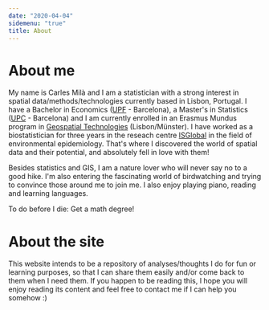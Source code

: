 ```yaml
---
date: "2020-04-04"
sidemenu: "true"
title: About
---
```


# About me

My name is Carles Milà and I am a statistician with a strong interest in spatial data/methods/technologies currently based in Lisbon, Portugal. I have a Bachelor in Economics ([UPF](https://www.upf.edu/home) - Barcelona), a Master's in Statistics ([UPC](https://www.upc.edu/en?set_language=en) - Barcelona) and I am currently enrolled in an Erasmus Mundus program in [Geospatial Technologies](http://mastergeotech.info/) (Lisbon/Münster). I have worked as a biostatistician for three years in the reseach centre [ISGlobal](https://www.isglobal.org/en/) in the field of environmental epidemiology. That's where I discovered the world of spatial data and their potential, and absolutely fell in love with them!

Besides statistics and GIS, I am a nature lover who will never say no to a good hike. I'm also entering the fascinating world of birdwatching and trying to convince those around me to join me. I also enjoy playing piano, reading and learning languages. 

To do before I die: Get a math degree! 

# About the site

This website intends to be a repository of analyses/thoughts I do for fun or learning purposes, so that I can share them easily and/or come back to them when I need them. If you happen to be reading this, I hope you will enjoy reading its content and feel free to contact me if I can help you somehow :)